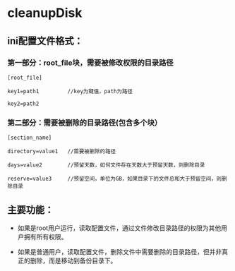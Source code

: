# cleanupDisk

## ini配置文件格式：
### 第一部分：root_file块，需要被修改权限的目录路径
    [root_file]

    key1=path1         //key为键值，path为路径

    key2=path2

### 第二部分：需要被删除的目录路径(包含多个块）
    [section_name]

    directory=value1   //需要被删除的路径

    days=value2        //预留天数，如何文件存在天数大于预留天数，则删除目录

    reserve=value3     //预留空间，单位为GB，如果目录下的文件总和大于预留空间，则删除目录


## 主要功能：
* 如果是root用户运行，读取配置文件，通过文件修改目录路径的权限为其他用户拥有所有权限。

* 如果是普通用户，读取配置文件，删除文件中需要删除的目录路径，但并非真正的删除，而是移动到备份目录下。
